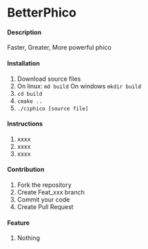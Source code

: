 # BetterPhico

#### Description
Faster, Greater, More powerful phico

#### Installation

1.  Download source files
2.  On linux: ```md build``` On windows ```mkdir build```
3.  ```cd build```
4.  ```cmake ..```
5.  ```./ciphico [source file]```

#### Instructions

1.  xxxx
2.  xxxx
3.  xxxx

#### Contribution

1.  Fork the repository
2.  Create Feat_xxx branch
3.  Commit your code
4.  Create Pull Request


#### Feature

1.  Nothing